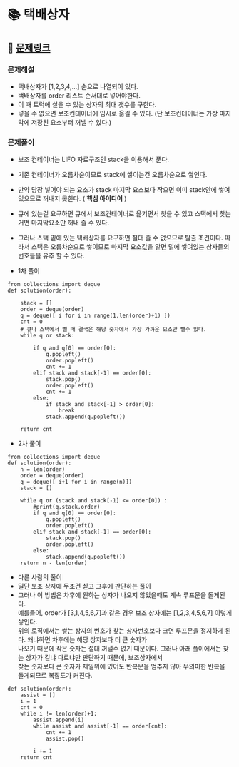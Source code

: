 
# 📚 택배상자

## 📌 [문제링크](https://school.programmers.co.kr/learn/courses/30/lessons/131704)

### 문제해설

- 택배상자가 [1,2,3,4,...] 순으로 나열되어 있다. 
- 택배상자를 order 리스트 순서대로 넣어야한다.
- 이 때 트럭에 실을 수 있는 상자의 최대 갯수를 구한다. 
- 넣을 수 없으면 보조컨테이너에 임시로 옮길 수 있다. (단 보조컨테이너는 가장 마지막에 저장된 요소부터 꺼낼 수 있다.)

### 문제풀이

- 보조 컨테이너는 LIFO 자료구조인 stack을 이용해서 푼다.
- 기존 컨테이너가 오름차순이므로 stack에 쌓이는건 오름차순으로 쌓인다.
- 만약 당장 넣어야 되는 요소가 stack 마지막 요소보다 작으면 이미 stack안에 쌓여있으므로 꺼내지 못한다. ( __핵심 아이디어__ )
- 큐에 있는걸 요구하면 큐에서 보조컨테이너로 옮기면서 찾을 수 있고 스택에서 찾는거면 마지막요소만 꺼내 줄 수 있다.
- 그러나 스택 밑에 있는 택배상자를 요구하면 절대 줄 수 없으므로 탈출 조건이다. 따라서 스택은 오름차순으로 쌓이므로 마지막 요소값을 알면 밑에 쌓여있는 상자들의 번호들을 유추 할 수 있다. 

- 1차 풀이

``` 
from collections import deque
def solution(order):
    
    stack = []
    order = deque(order)
    q = deque([ i for i in range(1,len(order)+1) ])
    cnt = 0
    # 큐나 스택에서 뺄 때 결국은 해당 숫자에서 가장 가까운 요소만 뺄수 있다.
    while q or stack:
        
        if q and q[0] == order[0]:
            q.popleft()
            order.popleft()
            cnt += 1
        elif stack and stack[-1] == order[0]:
            stack.pop()
            order.popleft()
            cnt += 1
        else:
            if stack and stack[-1] > order[0]:
                break
            stack.append(q.popleft())
            
    return cnt
```

- 2차 풀이

```
from collections import deque
def solution(order):
    n = len(order)
    order = deque(order)
    q = deque([ i+1 for i in range(n)])
    stack = []
    
    while q or (stack and stack[-1] <= order[0]) :
        #print(q,stack,order)
        if q and q[0] == order[0]:
            q.popleft()
            order.popleft()
        elif stack and stack[-1] == order[0]:
            stack.pop()
            order.popleft()
        else:
            stack.append(q.popleft())
    return n - len(order)
```

- 다른 사람의 풀이
- 일단 보조 상자에 무조건 싣고 그후에 판단하는 풀이
- 그러나 이 방법은 차후에 원하는 상자가 나오지 않았을때도 계속 루프문을 돌게된다.  
예를들어, order가 \[3,1,4,5,6,7\]과 같은 경우 보조 상자에는 \[1,2,3,4,5,6,7\] 이렇게 쌓인다.  
위의 로직에서는 쌓는 상자의 번호가 찾는 상자번호보다 크면 루프문을 정지하게 된다. 왜냐하면 차후에는 해당 상자보다 더 큰 숫자가  
나오기 때문에 작은 숫자는 절대 꺼낼수 없기 때문이다. 그러나 아래 풀이에서는 찾는 상자가 같냐 다르냐만 판단하기 때문에, 보조상자에서  
찾는 숫자보다 큰 숫자가 제일위에 있어도 반복문을 멈추지 않아 무의미한 반복을 돌게되므로 복잡도가 커진다.

```
def solution(order):
    assist = []
    i = 1
    cnt = 0 
    while i != len(order)+1:
        assist.append(i)
        while assist and assist[-1] == order[cnt]:
            cnt += 1
            assist.pop()
            
        i += 1
    return cnt
```

